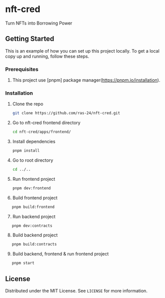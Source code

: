 # nft-cred
Turn NFTs into Borrowing Power

## Getting Started
This is an example of how you can set up this project locally. To get a local copy up and running, follow these steps.

### Prerequisites
1. This project use [pnpm] package manager(https://pnpm.io/installation).

### Installation
1. Clone the repo
   ```sh
   git clone https://github.com/ras-24/nft-cred.git
   ```
2. Go to nft-cred frontend directory
   ```sh
   cd nft-cred/apps/frontend/
   ```
3. Install dependencies
   ```sh
   pnpm install
   ```
4. Go to root directory
   ```sh
   cd ../..
   ```
5. Run frontend project
   ```sh
   pnpm dev:frontend
   ```
6. Build frontend project
```sh
   pnpm build:frontend
```
7. Run backend project
```sh
   pnpm dev:contracts
```
8. Build backend project
```sh
   pnpm build:contracts
```
9. Build backend, frontend & run frontend project
```sh
   pnpm start
```


## License

Distributed under the MIT License. See `LICENSE` for more information.
